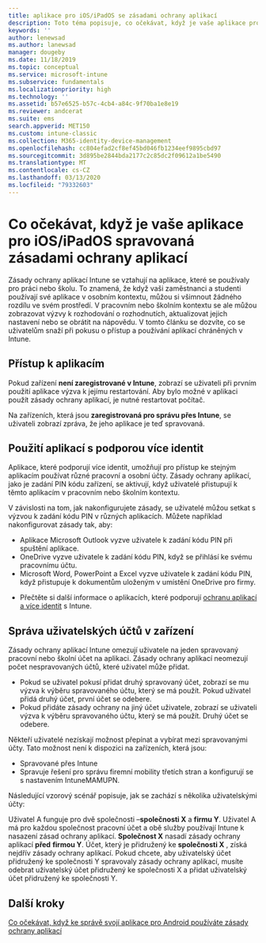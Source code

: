 ```yaml
---
title: aplikace pro iOS/iPadOS se zásadami ochrany aplikací
description: Toto téma popisuje, co očekávat, když je vaše aplikace pro iOS/iPadOS spravovaná zásadami ochrany aplikací.
keywords: ''
author: lenewsad
ms.author: lanewsad
manager: dougeby
ms.date: 11/18/2019
ms.topic: conceptual
ms.service: microsoft-intune
ms.subservice: fundamentals
ms.localizationpriority: high
ms.technology: ''
ms.assetid: b57e6525-b57c-4cb4-a84c-9f70ba1e8e19
ms.reviewer: andcerat
ms.suite: ems
search.appverid: MET150
ms.custom: intune-classic
ms.collection: M365-identity-device-management
ms.openlocfilehash: cc804efad2cf8ef45bd046fb1234eef9895cbd97
ms.sourcegitcommit: 3d895be2844bda2177c2c85dc2f09612a1be5490
ms.translationtype: MT
ms.contentlocale: cs-CZ
ms.lasthandoff: 03/13/2020
ms.locfileid: "79332603"
---
```

# <a name="what-to-expect-when-your-iosipados-app-is-managed-by-app-protection-policies"></a>Co očekávat, když je vaše aplikace pro iOS/iPadOS spravovaná zásadami ochrany aplikací

Zásady ochrany aplikací Intune se vztahují na aplikace, které se používaly pro práci nebo školu. To znamená, že když vaši zaměstnanci a studenti používají své aplikace v osobním kontextu, můžou si všimnout žádného rozdílu ve svém prostředí. V pracovním nebo školním kontextu se ale můžou zobrazovat výzvy k rozhodování o rozhodnutích, aktualizovat jejich nastavení nebo se obrátit na nápovědu. V tomto článku se dozvíte, co se uživatelům snaží při pokusu o přístup a používání aplikací chráněných v Intune.  

## <a name="access-apps"></a>Přístup k aplikacím

Pokud zařízení **není zaregistrované v Intune**, zobrazí se uživateli při prvním použití aplikace výzva k jejímu restartování. Aby bylo možné v aplikaci použít zásady ochrany aplikací, je nutné restartovat počítač.

<!--- The following screenshot from the Skype app illustrates this restart request: --->

<!---  ![Screenshot of the iOS/iPadOS device showing PIN prompt](./media/end-user-mam-apps-ios/iOS_AppPINPrompt.png) --->

Na zařízeních, která jsou **zaregistrovaná pro správu přes Intune**, se uživateli zobrazí zpráva, že jeho aplikace je teď spravovaná.

## <a name="use-apps-with-multi-identity-support"></a>Použití aplikací s podporou více identit

Aplikace, které podporují více identit, umožňují pro přístup ke stejným aplikacím používat různé pracovní a osobní účty. Zásady ochrany aplikací, jako je zadání PIN kódu zařízení, se aktivují, když uživatelé přistupují k těmto aplikacím v pracovním nebo školním kontextu.   

V závislosti na tom, jak nakonfigurujete zásady, se uživatelé můžou setkat s výzvou k zadání kódu PIN v různých aplikacích.  Můžete například nakonfigurovat zásady tak, aby:       
* Aplikace Microsoft Outlook vyzve uživatele k zadání kódu PIN při spuštění aplikace. 
* OneDrive vyzve uživatele k zadání kódu PIN, když se přihlásí ke svému pracovnímu účtu.  
* Microsoft Word, PowerPoint a Excel vyzve uživatele k zadání kódu PIN, když přistupuje k dokumentům uloženým v umístění OneDrive pro firmy.  

- Přečtěte si další informace o aplikacích, které podporují [ochranu aplikací a více identit](https://www.microsoft.com/cloud-platform/microsoft-intune-apps) s Intune.  

## <a name="manage-user-accounts-on-the-device"></a>Správa uživatelských účtů v zařízení  

Zásady ochrany aplikací Intune omezují uživatele na jeden spravovaný pracovní nebo školní účet na aplikaci. Zásady ochrany aplikací neomezují počet nespravovaných účtů, které uživatel může přidat.   

- Pokud se uživatel pokusí přidat druhý spravovaný účet, zobrazí se mu výzva k výběru spravovaného účtu, který se má použít. Pokud uživatel přidá druhý účet, první účet se odebere.
- Pokud přidáte zásady ochrany na jiný účet uživatele, zobrazí se uživateli výzva k výběru spravovaného účtu, který se má použít. Druhý účet se odebere. 

Někteří uživatelé nezískají možnost přepínat a vybírat mezi spravovanými účty. Tato možnost není k dispozici na zařízeních, která jsou:
* Spravované přes Intune  
* Spravuje řešení pro správu firemní mobility třetích stran a konfigurují se s nastavením IntuneMAMUPN. 

Následující vzorový scénář popisuje, jak se zachází s několika uživatelskými účty:  

Uživatel A funguje pro dvě společnosti –**společnosti X** a **firmu Y**. Uživatel A má pro každou společnost pracovní účet a obě služby používají Intune k nasazení zásad ochrany aplikací. **Společnost X** nasadí zásady ochrany aplikací **před** **firmou Y**. Účet, který je přidružený ke **společnosti X** , získá nejdřív zásady ochrany aplikací. Pokud chcete, aby uživatelský účet přidružený ke společnosti Y spravovaly zásady ochrany aplikací, musíte odebrat uživatelský účet přidružený ke společnosti X a přidat uživatelský účet přidružený ke společnosti Y.  

## <a name="next-steps"></a>Další kroky

[Co očekávat, když ke správě svojí aplikace pro Android používáte zásady ochrany aplikací](end-user-mam-apps-android.md)
